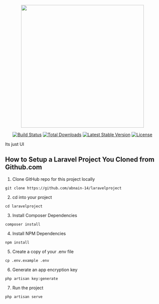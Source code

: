 <p align="center"><a href="https://laravel.com" target="_blank"><img src="https://raw.githubusercontent.com/laravel/art/master/logo-lockup/5%20SVG/2%20CMYK/1%20Full%20Color/laravel-logolockup-cmyk-red.svg" width="400"></a></p>

<p align="center">
<a href="https://travis-ci.org/laravel/framework"><img src="https://travis-ci.org/laravel/framework.svg" alt="Build Status"></a>
<a href="https://packagist.org/packages/laravel/framework"><img src="https://img.shields.io/packagist/dt/laravel/framework" alt="Total Downloads"></a>
<a href="https://packagist.org/packages/laravel/framework"><img src="https://img.shields.io/packagist/v/laravel/framework" alt="Latest Stable Version"></a>
<a href="https://packagist.org/packages/laravel/framework"><img src="https://img.shields.io/packagist/l/laravel/framework" alt="License"></a>
</p>
Its just UI

## How to Setup a Laravel Project You Cloned from Github.com

1. Clone GitHub repo for this project locally
```
git clone https://github.com/abnain-14/laravelproject
```
2. cd into your project
```
cd laravelproject
```
3. Install Composer Dependencies
```
composer install
```
4. Install NPM Dependencies
```
npm install
```
5. Create a copy of your .env file
```
cp .env.example .env
```
6. Generate an app encryption key
```
php artisan key:generate
```
7. Run the project
```
php artisan serve
```
